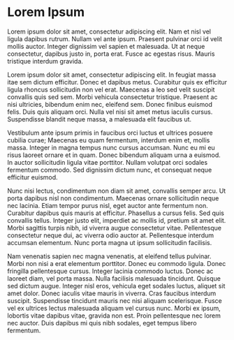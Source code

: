 # Lorem Ipsum

Lorem ipsum dolor sit amet, consectetur adipiscing elit. Nam et nisl vel
ligula dapibus rutrum. Nullam vel ante ipsum. Praesent pulvinar orci id
velit mollis auctor. Integer dignissim vel sapien et malesuada. Ut at
neque consectetur, dapibus justo in, porta erat. Fusce ac egestas risus.
Mauris tristique interdum gravida.

Lorem ipsum dolor sit amet, consectetur adipiscing elit. In feugiat
massa itae sem dictum efficitur. Donec et dapibus metus. Curabitur quis
ex efficitur ligula rhoncus sollicitudin non vel erat. Maecenas a leo
sed velit suscipit convallis quis sed sem. Morbi vehicula consectetur
tristique. Praesent ac nisi ultricies, bibendum enim nec, eleifend sem.
Donec finibus euismod felis. Duis quis aliquam orci. Nulla vel nisi sit
amet metus iaculis cursus. Suspendisse blandit neque massa, a malesuada
elit faucibus ut.

Vestibulum ante ipsum primis in faucibus orci luctus et ultrices posuere
cubilia curae; Maecenas eu quam fermentum, interdum enim et, mollis
massa. Integer in magna tempus nunc cursus accumsan. Nunc eu mi eu risus
laoreet ornare et in quam. Donec bibendum aliquam urna a euismod. In
auctor sollicitudin ligula vitae porttitor. Nullam volutpat orci sodales
fermentum commodo. Sed dignissim dictum nunc, et consequat neque
efficitur euismod.

Nunc nisi lectus, condimentum non diam sit amet, convallis semper arcu.
Ut porta dapibus nisl non condimentum. Maecenas ornare sollicitudin
neque nec lacinia. Etiam tempor purus nisl, eget auctor ante fermentum
non. Curabitur dapibus quis mauris at efficitur. Phasellus a cursus
felis. Sed quis convallis tellus. Integer justo elit, imperdiet ac
mollis id, pretium sit amet elit. Morbi sagittis turpis nibh, id viverra
augue consectetur vitae. Pellentesque consectetur neque dui, ac viverra
odio auctor at. Pellentesque interdum accumsan elementum. Nunc porta
magna ut ipsum sollicitudin facilisis.

Nam venenatis sapien nec magna venenatis, at eleifend tellus pulvinar.
Morbi non nisi a erat elementum porttitor. Donec eu commodo ligula.
Donec fringilla pellentesque cursus. Integer lacinia commodo luctus.
Donec ac laoreet diam, vel porta massa. Nulla facilisis malesuada
tincidunt. Quisque sed dictum augue. Integer nisl eros, vehicula eget
sodales luctus, aliquet sit amet dolor. Donec iaculis vitae mauris in
viverra. Cras faucibus interdum suscipit. Suspendisse tincidunt mauris
nec nisi aliquam scelerisque. Fusce vel ex ultrices lectus malesuada
aliquam vel cursus nunc. Morbi ex ipsum, lobortis vitae dapibus vitae,
gravida non est. Proin pellentesque nec lorem nec auctor. Duis dapibus
mi quis nibh sodales, eget tempus libero fermentum.
